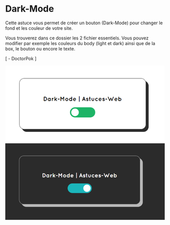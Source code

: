 # Dark-Mode

Cette astuce vous permet de créer un bouton (Dark-Mode) pour changer le fond et les couleur de votre site.

Vous trouverez dans ce dossier les 2 fichier essentiels. Vous pouvez modifier par exemple les couleurs du body (light et dark) ainsi que de la box, le bouton ou encore le texte.

[ - DoctorPok ]

<div align="center">
  <img src="https://github.com/DoctorPok42/Astuces-Web/blob/main/V1/IMG/Dark-Mode-1.PNG">
  <img src="https://github.com/DoctorPok42/Astuces-Web/blob/main/V1/IMG/Dark-Mode-2.PNG">
</div>
